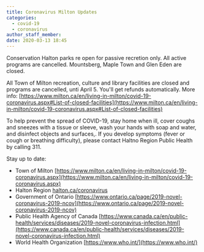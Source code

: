 ```yaml
---
title: Coronavirus Milton Updates
categories:
  - covid-19
  - coronavirus
author_staff_member:
date: 2020-03-13 18:45
---
```


Conservation Halton parks re open for passive recretion only. All active programs are cancelled. Mountsberg, Maple Town and Glen Eden are closed.

All Town of Milton recreation, culture and library facilities are closed and programs are cancelled, unti April 5. You'll get refunds automatically. More info: [https://www.milton.ca/en/living-in-milton/covid-19-coronavirus.aspx#List-of-closed-facilities](https://www.milton.ca/en/living-in-milton/covid-19-coronavirus.aspx#List-of-closed-facilities)

To help prevent the spread of COVID-19, stay home when ill, cover coughs and sneezes with a tissue or sleeve, wash your hands with soap and water, and disinfect objects and surfaces,.
If you develop symptoms (fever or cough or breathing difficulty), please contact Haltno Region Public Health by calling 311.

Stay up to date:

- Town of Milton [https://www.milton.ca/en/living-in-milton/covid-19-coronavirus.aspx](https://www.milton.ca/en/living-in-milton/covid-19-coronavirus.aspx)
- Halton Region [halton.ca/coronavirus](halton.ca/coronavirus)
- Government of Ontario [https://www.ontario.ca/page/2019-novel-coronavirus-2019-ncov](https://www.ontario.ca/page/2019-novel-coronavirus-2019-ncov)
- Public Health Agency of Canada [https://www.canada.ca/en/public-health/services/diseases/2019-novel-coronavirus-infection.html](https://www.canada.ca/en/public-health/services/diseases/2019-novel-coronavirus-infection.html)
- World Health Organization [https://www.who.int/](https://www.who.int/)
